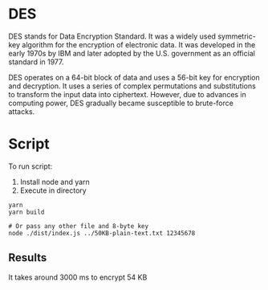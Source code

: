 # DES

DES stands for Data Encryption Standard. It was a widely used symmetric-key algorithm for the encryption of electronic data. It was developed in the early 1970s by IBM and later adopted by the U.S. government as an official standard in 1977.  

DES operates on a 64-bit block of data and uses a 56-bit key for encryption and decryption. It uses a series of complex permutations and substitutions to transform the input data into ciphertext. However, due to advances in computing power, DES gradually became susceptible to brute-force attacks.  

# Script

To run script:

1. Install node and yarn
2. Execute in directory

```
yarn
yarn build

# Or pass any other file and 8-byte key
node ./dist/index.js ../50KB-plain-text.txt 12345678
```
## Results

It takes around 3000 ms to encrypt 54 KB
